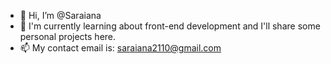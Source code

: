 - 👋 Hi, I’m @Saraiana
- 🌱 I'm currently learning about front-end development and I'll share some personal projects here.
- 📫 My contact email is: saraiana2110@gmail.com

<!---
Saraiana/Saraiana is a ✨ special ✨ repository because its `README.md` (this file) appears on your GitHub profile.
You can click the Preview link to take a look at your changes.
--->
